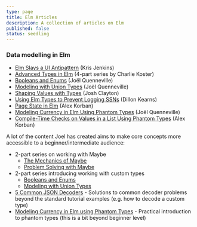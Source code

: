 ```yaml
---
type: page
title: Elm Articles
description: A collection of articles on Elm
published: false
status: seedling
---
```


### Data modelling in Elm

- [Elm Slays a UI Antipattern](http://blog.jenkster.com/2016/06/how-elm-slays-a-ui-antipattern.html) (Kris Jenkins)
- [Advanced Types in Elm](https://medium.com/@ckoster22/advanced-types-in-elm-opaque-types-ec5ec3b84ed2) (4-part series by Charlie Koster)
- [Booleans and Enums](https://thoughtbot.com/blog/booleans-and-enums) (Joël Quenneville)
- [Modeling with Union Types](https://thoughtbot.com/blog/modeling-with-union-types) (Joël Quenneville)
- [Shaping Values with Types](https://thoughtbot.com/blog/shaping-values-with-types) (Josh Clayton)
- [Using Elm Types to Prevent Logging SSNs](https://incrementalelm.com/articles/exit-gatekeepers/) (Dillon Kearns)
- [Page State in Elm](https://korban.net/posts/elm/2019-09-16-page-state-in-elm/) (Alex Korban)
- [Modeling Currency in Elm Using Phantom Types](https://thoughtbot.com/blog/modeling-currency-in-elm-using-phantom-types) (Joël Quenneville)
- [Compile-Time Checks on Values in a List Using Phantom Types](https://korban.net/posts/elm/2020-05-18-compile-time-checks-values-lists-phantom-types/) (Alex Korban)

A lot of the content Joel has created aims to make core concepts more accessible to a beginner/intermediate audience:

- 2-part series on working with Maybe
  - [The Mechanics of Maybe](https://thoughtbot.com/blog/maybe-mechanics)
  - [Problem Solving with Maybe](https://thoughtbot.com/blog/problem-solving-with-maybe)
- 2-part series introducing working with custom types
  - [Booleans and Enums](https://thoughtbot.com/blog/booleans-and-enums)
  - [Modeling with Union Types](https://thoughtbot.com/blog/modeling-with-union-types)
- [5 Common JSON Decoders](https://thoughtbot.com/blog/5-common-json-decoders) - Solutions to common decoder problems beyond the standard tutorial examples (e.g. how to decode a custom type)
- [Modeling Currency in Elm using Phantom Types](https://thoughtbot.com/blog/modeling-currency-in-elm-using-phantom-types) - Practical introduction to phantom types (this is a bit beyond beginner level)
